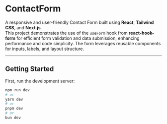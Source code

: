 # ContactForm

A responsive and user-friendly Contact Form built using **React**, **Tailwind CSS**, and **Next.js**.  
This project demonstrates the use of the `useForm` hook from **react-hook-form** for efficient form validation and data submission, enhancing performance and code simplicity. The form leverages reusable components for inputs, labels, and layout structure.

---

## Getting Started

First, run the development server:

```bash
npm run dev
# or
yarn dev
# or
pnpm dev
# or
bun dev
